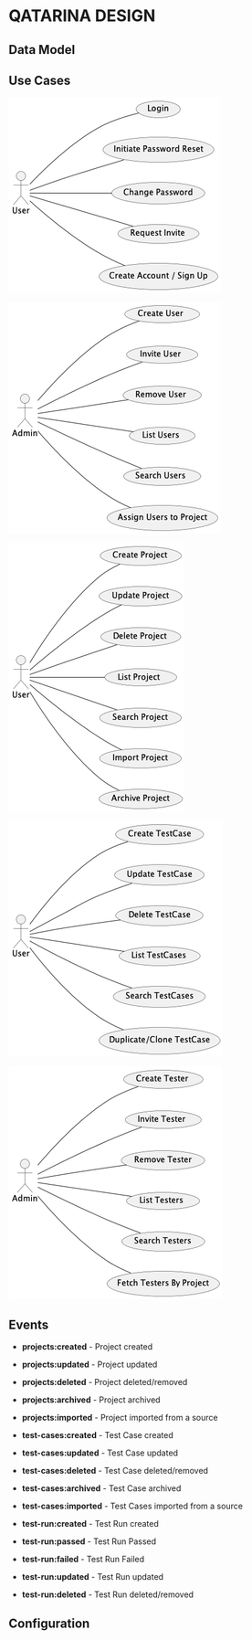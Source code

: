 # QATARINA DESIGN


## Data Model



## Use Cases

![[]](./diagrams/UserActions.png)

![[]](./diagrams/UserAdminTasks.png)

![[]](./diagrams/ProjectUseCases.png)

![[]](./diagrams/TestCaseUseCases.png)

![[]](./diagrams/TesterUsesCases.png)

## Events

- **projects:created** - Project created
- **projects:updated** - Project updated
- **projects:deleted** - Project deleted/removed
- **projects:archived** - Project archived
- **projects:imported** - Project imported from a source

- **test-cases:created** - Test Case created
- **test-cases:updated** - Test Case updated
- **test-cases:deleted** - Test Case deleted/removed
- **test-cases:archived** - Test Case archived
- **test-cases:imported** - Test Cases imported from a source

- **test-run:created** - Test Run created
- **test-run:passed** - Test Run Passed
- **test-run:failed** - Test Run Failed
- **test-run:updated** - Test Run updated
- **test-run:deleted** - Test Run deleted/removed

## Configuration


